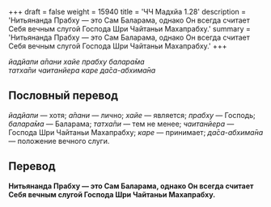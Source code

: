 +++
draft = false
weight = 15940
title = 'ЧЧ Мадхйа 1.28'
description = 'Нитьянанда Прабху — это Сам Баларама, однако Он всегда считает Себя вечным слугой Господа Шри Чайтаньи Махапрабху.'
summary = 'Нитьянанда Прабху — это Сам Баларама, однако Он всегда считает Себя вечным слугой Господа Шри Чайтаньи Махапрабху.'
+++

_йадйапи а̄пани хайе прабху балара̄ма  
татха̄пи чаитанйера каре да̄са-абхима̄на_

## Пословный перевод

_йадйапи_ — хотя; _а̄пани_ — лично; _хайе_ — является; _прабху_ — Господь; _балара̄ма_ — Баларама; _татха̄пи_ — тем не менее; _чаитанйера_ — Господа Шри Чайтаньи Махапрабху; _каре_ — принимает; _да̄са_\-_абхима̄на_ — положение вечного слуги.

## Перевод

**Нитьянанда Прабху — это Сам Баларама, однако Он всегда считает Себя вечным слугой Господа Шри Чайтаньи Махапрабху.**
